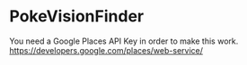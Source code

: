 # PokeVisionFinder
You need a Google Places API Key in order to make this work.
https://developers.google.com/places/web-service/
